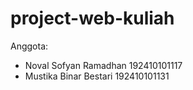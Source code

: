 # project-web-kuliah

Anggota:

- Noval Sofyan Ramadhan 192410101117
- Mustika Binar Bestari 192410101131